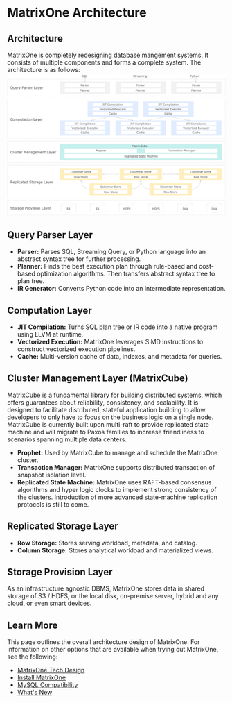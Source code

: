 # **MatrixOne Architecture**

## **Architecture**

MatrixOne is completely redesigning database mangement systems. It consists of multiple components and forms a complete system. The architecture is as follows:
![MatrixOne Architecture](https://github.com/matrixorigin/artwork/blob/main/docs/overview/overall-architecture.png?raw=true)

## **Query Parser Layer**

* **Parser:** Parses SQL, Streaming Query, or Python language into an abstract syntax tree for further processing.
* **Planner:** Finds the best execution plan through rule-based and cost-based optimization algorithms. Then transfers abstract syntax tree to plan tree.
* **IR Generator:** Converts Python code into an intermediate representation.

## **Computation Layer**

* **JIT Compilation:** Turns SQL plan tree or IR code into a native program using LLVM at runtime.
* **Vectorized Execution:** MatrixOne leverages SIMD instructions to construct vectorized execution pipelines.
* **Cache:** Multi-version cache of data, indexes, and metadata for queries.

## **Cluster Management Layer (MatrixCube)**

MatrixCube is a fundamental library for building distributed systems, which offers guarantees about reliability, consistency, and scalability. It is designed to facilitate distributed, stateful application building to allow developers to only have to focus on the business logic on a single node. MatrixCube is currently built upon multi-raft to provide replicated state machine and will migrate to Paxos families to increase friendliness to scenarios spanning multiple data centers.

* **Prophet:** Used by MatrixCube to manage and schedule the MatrixOne cluster.
* **Transaction Manager:** MatrixOne supports distributed transaction of snapshot isolation level.
* **Replicated State Machine:** MatrixOne uses RAFT-based consensus algorithms and hyper logic clocks to implement strong consistency of the clusters. Introduction of more advanced state-machine replication protocols is still to come.

## **Replicated Storage Layer**

* **Row Storage:** Stores serving workload, metadata, and catalog.
* **Column Storage:** Stores analytical workload and materialized views.

## **Storage Provision Layer**

As an infrastructure agnostic DBMS, MatrixOne stores data in shared storage of S3 / HDFS, or the local disk, on-premise server, hybrid and any cloud, or even smart devices.

## **Learn More**

This page outlines the overall architecture design of MatrixOne. For information on other options that are available when trying out MatrixOne, see the following:

* [MatrixOne Tech Design](MatrixOne-Tech-Design/matrixone-techdesign.md)
* [Install MatrixOne](../Get-Started/install-standalone-matrixone.md)
* [MySQL Compatibility](mysql-compatibility.md)
* [What's New](whats-new.md)
